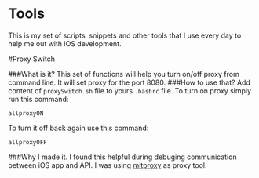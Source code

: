 # Tools

This is my set of scripts, snippets and other tools that I use every day to help me out with iOS development. 

#Proxy Switch

###What is it?
This set of functions will help you turn on/off proxy from command line.
It will set proxy for the port 8080.
###How to use that?
Add content of `proxySwitch.sh` file to yours `.bashrc` file.
To turn on proxy simply run this command:

`allproxyON`

To turn it off back again use this command:

`allproxyOFF`

###Why I made it.
I found this helpful during debuging communication between iOS app and API.
I was using [mitproxy](http://mitmproxy.org/) as proxy tool.